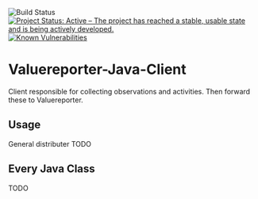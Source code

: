 ![Build Status](https://jenkins.quadim.ai/buildStatus/icon?job=ValueReporter-Java-Client) [![Project Status: Active – The project has reached a stable, usable state and is being actively developed.](http://www.repostatus.org/badges/latest/active.svg)](http://www.repostatus.org/#active)  [![Known Vulnerabilities](https://snyk.io/test/github/Cantara/ValueReporter-Java-Client/badge.svg)](https://snyk.io/test/github/Cantara/ValueReporter-Java-Client)

# Valuereporter-Java-Client
Client responsible for collecting observations and activities. Then forward these to Valuereporter.


## Usage
General distributer TODO

## Every Java Class

TODO





